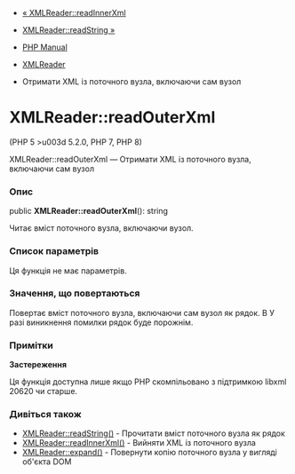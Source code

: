 - [« XMLReader::readInnerXml](xmlreader.readinnerxml.md)
- [XMLReader::readString »](xmlreader.readstring.md)

- [PHP Manual](index.md)
- [XMLReader](class.xmlreader.md)
- Отримати XML із поточного вузла, включаючи сам вузол

# XMLReader::readOuterXml

(PHP 5 \>u003d 5.2.0, PHP 7, PHP 8)

XMLReader::readOuterXml — Отримати XML із поточного вузла, включаючи сам
вузол

### Опис

public **XMLReader::readOuterXml**(): string

Читає вміст поточного вузла, включаючи вузол.

### Список параметрів

Ця функція не має параметрів.

### Значення, що повертаються

Повертає вміст поточного вузла, включаючи сам вузол як рядок. В
У разі виникнення помилки рядок буде порожнім.

### Примітки

**Застереження**

Ця функція доступна лише якщо PHP скомпільовано з підтримкою libxml
20620 чи старше.

### Дивіться також

- [XMLReader::readString()](xmlreader.readstring.md) - Прочитати
вміст поточного вузла як рядок
- [XMLReader::readInnerXml()](xmlreader.readinnerxml.md) - Вийняти
XML із поточного вузла
- [XMLReader::expand()](xmlreader.expand.md) - Повернути копію
поточного вузла у вигляді об'єкта DOM
